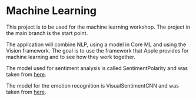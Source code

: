 # Machine Learning
This project is to be used for the machine learning workshop. The project in the main branch is the start point.

The application will combine NLP, using a model in Core ML and using the Vision framework. The goal is to use the framework that Apple provides for machine learning and to see how they work together.

The model used for sentiment analysis is called SentimentPolarity and was taken from [here](https://github.com/SwiftBrain/awesome-CoreML-models).

The model for the emotion recognition is VisualSentimentCNN and was taken from [here](https://github.com/SwiftBrain/awesome-CoreML-models).
